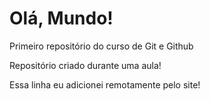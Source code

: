 # Olá, Mundo!
 Primeiro repositório do curso de Git e Github

 Repositório criado durante uma aula!

 Essa linha eu adicionei remotamente pelo site!

